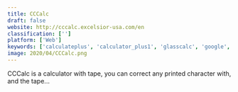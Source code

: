 ```yaml
---
title: CCCalc
draft: false 
website: http://cccalc.excelsior-usa.com/en
classification: ['']
platform: ['Web']
keywords: ['calculateplus', 'calculator_plus1', 'glasscalc', 'google', 'instacalc', 'multi_share_calculator', 'notepad_calculator', 'numeric_notes', 'numi', 'omni_calculator', 'opalcalc', 'simplecalc', 'speedcrunch', 'wolframalpha', 'xcalc', 'galculator']
image: 2020/04/CCCalc.png
---
```

CCCalc is a calculator with tape, you can correct any printed character with, and the tape...